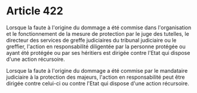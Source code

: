 # Article 422

Lorsque la faute à l'origine du dommage a été commise dans l'organisation et le fonctionnement de la mesure de protection par le juge des tutelles, le directeur des services de greffe judiciaires du tribunal judiciaire ou le greffier, l'action en responsabilité diligentée par la personne protégée ou ayant été protégée ou par ses héritiers est dirigée contre l'Etat qui dispose d'une action récursoire.

Lorsque la faute à l'origine du dommage a été commise par le mandataire judiciaire à la protection des majeurs, l'action en responsabilité peut être dirigée contre celui-ci ou contre l'Etat qui dispose d'une action récursoire.
